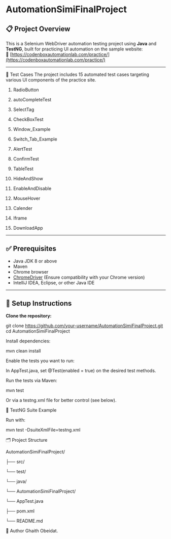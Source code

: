 # AutomationSimiFinalProject

## 📋 Project Overview

This is a Selenium WebDriver automation testing project using **Java** and **TestNG**, built for practicing UI automation on the sample website:  
🔗 [https://codenboxautomationlab.com/practice/](https://codenboxautomationlab.com/practice/)

---

🧪 Test Cases
The project includes 15 automated test cases targeting various UI components of the practice site.

1. RadioButton

2. autoCompleteTest

3. SelectTag

4. CheckBoxTest

5. Window_Example

6. Switch_Tab_Example

7. AlertTest

8. ConfirmTest

9. TableTest

10. HideAndShow

11. EnableAndDisable

12. MouseHover

13. Calender

14. Iframe

15. DownloadApp

---

## ✅ Prerequisites

- Java JDK 8 or above
- Maven
- Chrome browser
- [ChromeDriver](https://chromedriver.chromium.org/downloads) (Ensure compatibility with your Chrome version)
- IntelliJ IDEA, Eclipse, or other Java IDE

---

## 🚀 Setup Instructions

 **Clone the repository:**

 
   git clone https://github.com/your-username/AutomationSimiFinalProject.git
   cd AutomationSimiFinalProject

Install dependencies:


mvn clean install

Enable the tests you want to run:

In AppTest.java, set @Test(enabled = true) on the desired test methods.

Run the tests via Maven:


mvn test

Or via a testng.xml file for better control (see below).

📄 TestNG Suite Example

<!-- testng.xml -->
<!DOCTYPE suite SYSTEM "https://testng.org/testng-1.0.dtd">
<suite name="Automation Suite">
  <test name="All Functional Tests">
    <classes>
      <class name="AutomationSimiFinalProject.AutomationSimiFinalProject.AppTest"/>
    </classes>
  </test>
</suite>



Run with:

mvn test -DsuiteXmlFile=testng.xml

🗂 Project Structure

AutomationSimiFinalProject/

├── src/

└── test/

└── java/

└── AutomationSimiFinalProject/

└── AppTest.java

├── pom.xml

└── README.md


👤 Author
Ghaith Obeidat.

